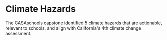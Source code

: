 # Climate Hazards

The CASAschools capstone identified 5 climate hazards that are actionable, relevant to schools, and align with California's 4th climate change assessment.  
